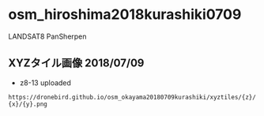 # osm_hiroshima2018kurashiki0709
LANDSAT8 PanSherpen

## XYZタイル画像 2018/07/09
* z8-13 uploaded

`https://dronebird.github.io/osm_okayama20180709kurashiki/xyztiles/{z}/{x}/{y}.png`
